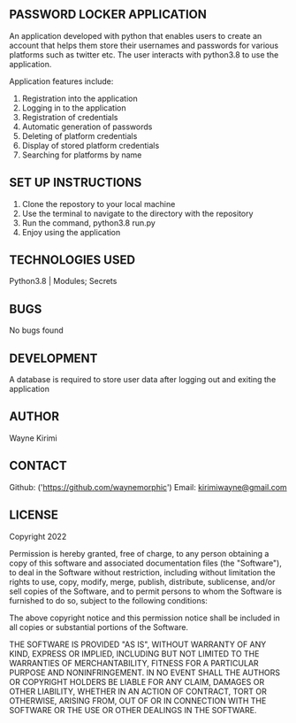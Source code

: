 ## PASSWORD LOCKER APPLICATION
An application developed with python that enables users to create an account that helps them store their
usernames and passwords for various platforms such as twitter etc. The user interacts with python3.8 to
use the application. 

Application features include:
1. Registration into the application
2. Logging in to the application
3. Registration of credentials
4. Automatic generation of passwords
5. Deleting of platform credentials
6. Display of stored platform credentials
7. Searching for platforms by name

## SET UP INSTRUCTIONS
1. Clone the repostory to your local machine
2. Use the terminal to navigate to the directory with the repository
3. Run the command, python3.8 run.py
4. Enjoy using the application

## TECHNOLOGIES USED
Python3.8 | Modules; Secrets

## BUGS
No bugs found

## DEVELOPMENT
A database is required to store user data after logging out and exiting the application

## AUTHOR
Wayne Kirimi

## CONTACT
Github: ('https://github.com/waynemorphic')
Email: kirimiwayne@gmail.com

## LICENSE
Copyright 2022 <COPYRIGHT WAYNE KIRIMI>

Permission is hereby granted, free of charge, to any person obtaining a copy of this software and associated documentation files (the "Software"), to deal in the Software without restriction, including without limitation the rights to use, copy, modify, merge, publish, distribute, sublicense, and/or sell copies of the Software, and to permit persons to whom the Software is furnished to do so, subject to the following conditions:

The above copyright notice and this permission notice shall be included in all copies or substantial portions of the Software.

THE SOFTWARE IS PROVIDED "AS IS", WITHOUT WARRANTY OF ANY KIND, EXPRESS OR IMPLIED, INCLUDING BUT NOT LIMITED TO THE WARRANTIES OF MERCHANTABILITY, FITNESS FOR A PARTICULAR PURPOSE AND NONINFRINGEMENT. IN NO EVENT SHALL THE AUTHORS OR COPYRIGHT HOLDERS BE LIABLE FOR ANY CLAIM, DAMAGES OR OTHER LIABILITY, WHETHER IN AN ACTION OF CONTRACT, TORT OR OTHERWISE, ARISING FROM, OUT OF OR IN CONNECTION WITH THE SOFTWARE OR THE USE OR OTHER DEALINGS IN THE SOFTWARE.